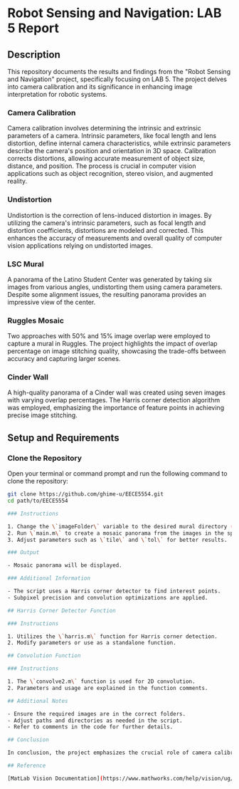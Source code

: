 
# Robot Sensing and Navigation: LAB 5 Report

## Description

This repository documents the results and findings from the "Robot Sensing and Navigation" project, specifically focusing on LAB 5. The project delves into camera calibration and its significance in enhancing image interpretation for robotic systems.

### Camera Calibration

Camera calibration involves determining the intrinsic and extrinsic parameters of a camera. Intrinsic parameters, like focal length and lens distortion, define internal camera characteristics, while extrinsic parameters describe the camera's position and orientation in 3D space. Calibration corrects distortions, allowing accurate measurement of object size, distance, and position. The process is crucial in computer vision applications such as object recognition, stereo vision, and augmented reality.

### Undistortion

Undistortion is the correction of lens-induced distortion in images. By utilizing the camera's intrinsic parameters, such as focal length and distortion coefficients, distortions are modeled and corrected. This enhances the accuracy of measurements and overall quality of computer vision applications relying on undistorted images.

### LSC Mural

A panorama of the Latino Student Center was generated by taking six images from various angles, undistorting them using camera parameters. Despite some alignment issues, the resulting panorama provides an impressive view of the center.

### Ruggles Mosaic

Two approaches with 50% and 15% image overlap were employed to capture a mural in Ruggles. The project highlights the impact of overlap percentage on image stitching quality, showcasing the trade-offs between accuracy and capturing larger scenes.

### Cinder Wall

A high-quality panorama of a Cinder wall was created using seven images with varying overlap percentages. The Harris corner detection algorithm was employed, emphasizing the importance of feature points in achieving precise image stitching.

## Setup and Requirements

### Clone the Repository

Open your terminal or command prompt and run the following command to clone the repository:

```bash
git clone https://github.com/ghime-u/EECE5554.git
cd path/to/EECE5554

### Instructions

1. Change the \`imageFolder\` variable to the desired mural directory (e.g., 'LSC', 'Ruggles50', 'Ruggles15', or 'Cinder_wall').
2. Run \`main.m\` to create a mosaic panorama from the images in the specified folder.
3. Adjust parameters such as \`tile\` and \`tol\` for better results.

### Output

- Mosaic panorama will be displayed.

### Additional Information

- The script uses a Harris corner detector to find interest points.
- Subpixel precision and convolution optimizations are applied.

## Harris Corner Detector Function

### Instructions

1. Utilizes the \`harris.m\` function for Harris corner detection.
2. Modify parameters or use as a standalone function.

## Convolution Function

### Instructions

1. The \`convolve2.m\` function is used for 2D convolution.
2. Parameters and usage are explained in the function comments.

## Additional Notes

- Ensure the required images are in the correct folders.
- Adjust paths and directories as needed in the script.
- Refer to comments in the code for further details.

## Conclusion

In conclusion, the project emphasizes the crucial role of camera calibration in obtaining accurate and high-quality images for image stitching. Feature detection algorithms, like Harris corners, play a vital role in creating well-aligned panoramas with precise image stitching. Optimization of feature points and overlap percentage significantly influences the final output, enabling successful image stitching and resulting in visually striking panoramic images with high detail and resolution.

## Reference

[MatLab Vision Documentation](https://www.mathworks.com/help/vision/ug/feature-based-panoramic-image-stitching.html?searchHighlight=panorama&s_tid=doc_srchtitle)

